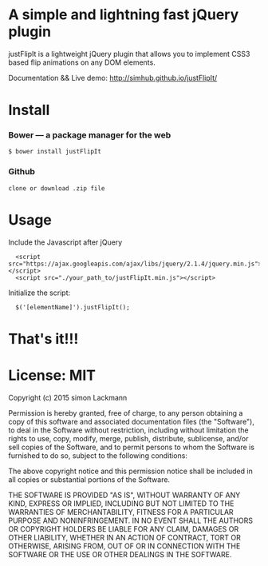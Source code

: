 # A simple and lightning fast jQuery plugin 
  justFlipIt is a lightweight jQuery plugin that allows you to implement CSS3 based flip animations on any DOM elements.  

  Documentation && Live demo: http://simhub.github.io/justFlipIt/  
  
# Install  

### Bower — a package manager for the web

    $ bower install justFlipIt  

### Github  
    
    clone or download .zip file
    
# Usage
  Include the Javascript after jQuery  

      <script src="https://ajax.googleapis.com/ajax/libs/jquery/2.1.4/jquery.min.js"></script>
      <script src="./your_path_to/justFlipIt.min.js"></script>
  
  Initialize the script:   

      $('[elementName]').justFlipIt();
  
# That's it!!!  

# License:  MIT
  Copyright (c) 2015 simon Lackmann
  
  Permission is hereby granted, free of charge, to any person obtaining a copy of this software and associated documentation files (the "Software"), to deal in the Software without restriction, including without limitation the rights to use, copy, modify, merge, publish, distribute, sublicense, and/or sell copies of the Software, and to permit persons to whom the Software is furnished to do so, subject to the following conditions:
 
  The above copyright notice and this permission notice shall be included in all copies or substantial portions of the Software.
  
  THE SOFTWARE IS PROVIDED "AS IS", WITHOUT WARRANTY OF ANY KIND, EXPRESS OR IMPLIED, INCLUDING BUT NOT LIMITED TO THE WARRANTIES OF MERCHANTABILITY, FITNESS FOR A PARTICULAR PURPOSE AND NONINFRINGEMENT. IN NO EVENT SHALL THE AUTHORS OR COPYRIGHT HOLDERS BE LIABLE FOR ANY CLAIM, DAMAGES OR OTHER LIABILITY, WHETHER IN AN ACTION OF CONTRACT, TORT OR OTHERWISE, ARISING FROM, OUT OF OR IN CONNECTION WITH THE SOFTWARE OR THE USE OR OTHER DEALINGS IN THE SOFTWARE.
